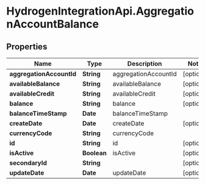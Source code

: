 # HydrogenIntegrationApi.AggregationAccountBalance

## Properties
Name | Type | Description | Notes
------------ | ------------- | ------------- | -------------
**aggregationAccountId** | **String** | aggregationAccountId | [optional] 
**availableBalance** | **String** | availableBalance | [optional] 
**availableCredit** | **String** | availableCredit | [optional] 
**balance** | **String** | balance | [optional] 
**balanceTimeStamp** | **Date** | balanceTimeStamp | 
**createDate** | **Date** | createDate | [optional] 
**currencyCode** | **String** | currencyCode | 
**id** | **String** | id | [optional] 
**isActive** | **Boolean** | isActive | [optional] 
**secondaryId** | **String** |  | [optional] 
**updateDate** | **Date** | updateDate | [optional] 


